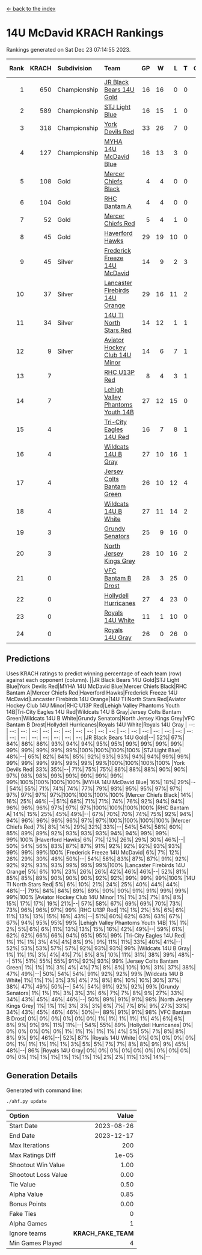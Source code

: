 [<- back to the index](readme.md)
# 14U McDavid KRACH Rankings
Rankings generated on Sat Dec 23 07:14:55 2023.

Rank|KRACH|Subdivision|Team|GP|W|L|T|OTW|OTL|SoS|Exp Wins|Win Diff
---:|---:|:---|:---|---:|---:|---:|---:|---:|---:|---:|---:|---:
1|650|Championship|[JR Black Bears 14U Gold](https://gamesheetstats.com/seasons/3659/teams/140633/schedule)|16|16|0|0|1|0|7|16.8|-0.0
2|589|Championship|[STJ Light Blue](https://gamesheetstats.com/seasons/3659/teams/140639/schedule)|16|15|1|0|0|0|54|15.9|0.0
3|318|Championship|[York Devils Red](https://gamesheetstats.com/seasons/3659/teams/140644/schedule)|33|26|7|0|0|0|403|26.9|0.0
4|127|Championship|[MYHA 14U McDavid Blue](https://gamesheetstats.com/seasons/3659/teams/140636/schedule)|16|13|3|0|0|0|54|13.9|0.0
5|108|Gold|[Mercer Chiefs Black](https://gamesheetstats.com/seasons/3659/teams/140605/schedule)|4|4|0|0|0|0|3|4.9|0.0
6|104|Gold|[RHC Bantam A](https://gamesheetstats.com/seasons/3659/teams/140618/schedule)|4|4|0|0|0|0|3|4.9|0.0
7|52|Gold|[Mercer Chiefs Red](https://gamesheetstats.com/seasons/3659/teams/140606/schedule)|5|4|1|0|0|0|56|4.9|0.0
8|45|Gold|[Haverford Hawks](https://gamesheetstats.com/seasons/3659/teams/140630/schedule)|29|19|10|0|0|0|112|19.9|0.0
9|45|Silver|[Frederick Freeze 14U McDavid](https://gamesheetstats.com/seasons/3659/teams/140628/schedule)|14|9|2|3|0|0|52|11.4|0.0
10|37|Silver|[Lancaster Firebirds 14U Orange](https://gamesheetstats.com/seasons/3659/teams/140634/schedule)|29|16|11|2|0|0|125|17.9|0.0
11|34|Silver|[14U TI North Stars Red](https://gamesheetstats.com/seasons/3659/teams/140626/schedule)|14|12|1|1|0|0|7|13.4|0.0
12|9|Silver|[Aviator Hockey Club 14U Minor](https://gamesheetstats.com/seasons/3659/teams/140627/schedule)|14|6|7|1|0|0|142|7.4|0.0
13|7||[RHC U13P Red](https://gamesheetstats.com/seasons/3659/teams/140619/schedule)|8|4|3|1|0|0|38|5.4|0.0
14|7||[Lehigh Valley Phantoms Youth 14B](https://gamesheetstats.com/seasons/3659/teams/140635/schedule)|27|12|15|0|1|1|74|12.9|0.0
15|4||[Tri-City Eagles 14U Red](https://gamesheetstats.com/seasons/3659/teams/140640/schedule)|16|7|8|1|1|0|67|8.4|0.0
16|4||[Wildcats 14U B Gray](https://gamesheetstats.com/seasons/3659/teams/140642/schedule)|27|10|16|1|0|0|46|11.4|0.0
17|4||[Jersey Colts Bantam Green](https://gamesheetstats.com/seasons/3659/teams/140632/schedule)|26|10|12|4|1|0|28|12.9|0.0
18|4||[Wildcats 14U B White](https://gamesheetstats.com/seasons/3659/teams/140643/schedule)|27|11|14|2|1|1|51|12.9|0.0
19|3||[Grundy Senators](https://gamesheetstats.com/seasons/3659/teams/140629/schedule)|25|9|16|0|0|1|149|9.9|0.0
20|3||[North Jersey Kings Grey](https://gamesheetstats.com/seasons/3659/teams/140637/schedule)|28|10|16|2|1|0|37|11.9|0.0
21|0||[VFC Bantam B Drost](https://gamesheetstats.com/seasons/3659/teams/140641/schedule)|28|3|25|0|0|2|156|3.9|0.0
22|0||[Hollydell Hurricanes](https://gamesheetstats.com/seasons/3659/teams/140631/schedule)|27|4|23|0|0|0|27|4.9|0.0
23|0||[Royals 14U White](https://gamesheetstats.com/seasons/3659/teams/140620/schedule)|11|1|10|0|0|1|118|1.9|0.0
24|0||[Royals 14U Gray](https://gamesheetstats.com/seasons/3659/teams/140638/schedule)|26|0|26|0|0|0|84|0.9|0.0

## Predictions
Uses KRACH ratings to predict winning percentage of each team (row) against each opponent (column).
||JR Black Bears 14U Gold|STJ Light Blue|York Devils Red|MYHA 14U McDavid Blue|Mercer Chiefs Black|RHC Bantam A|Mercer Chiefs Red|Haverford Hawks|Frederick Freeze 14U McDavid|Lancaster Firebirds 14U Orange|14U TI North Stars Red|Aviator Hockey Club 14U Minor|RHC U13P Red|Lehigh Valley Phantoms Youth 14B|Tri-City Eagles 14U Red|Wildcats 14U B Gray|Jersey Colts Bantam Green|Wildcats 14U B White|Grundy Senators|North Jersey Kings Grey|VFC Bantam B Drost|Hollydell Hurricanes|Royals 14U White|Royals 14U Gray
| --: | --: | --: | --: | --: | --: | --: | --: | --: | --: | --: | --: | --: | --: | --: | --: | --: | --: | --: | --: | --: | --: | --: | --: | --: 
|JR Black Bears 14U Gold|--| 52%| 67%| 84%| 86%| 86%| 93%| 94%| 94%| 95%| 95%| 99%| 99%| 99%| 99%| 99%| 99%| 99%| 99%| 99%|100%|100%|100%|100%
|STJ Light Blue| 48%|--| 65%| 82%| 84%| 85%| 92%| 93%| 93%| 94%| 94%| 99%| 99%| 99%| 99%| 99%| 99%| 99%| 99%| 99%|100%|100%|100%|100%
|York Devils Red| 33%| 35%|--| 71%| 75%| 75%| 86%| 88%| 88%| 90%| 90%| 97%| 98%| 98%| 99%| 99%| 99%| 99%| 99%| 99%|100%|100%|100%|100%
|MYHA 14U McDavid Blue| 16%| 18%| 29%|--| 54%| 55%| 71%| 74%| 74%| 77%| 79%| 93%| 95%| 95%| 97%| 97%| 97%| 97%| 97%| 97%|100%|100%|100%|100%
|Mercer Chiefs Black| 14%| 16%| 25%| 46%|--| 51%| 68%| 71%| 71%| 74%| 76%| 92%| 94%| 94%| 96%| 96%| 96%| 97%| 97%| 97%|100%|100%|100%|100%
|RHC Bantam A| 14%| 15%| 25%| 45%| 49%|--| 67%| 70%| 70%| 74%| 75%| 92%| 94%| 94%| 96%| 96%| 96%| 96%| 97%| 97%|100%|100%|100%|100%
|Mercer Chiefs Red|  7%|  8%| 14%| 29%| 32%| 33%|--| 54%| 54%| 58%| 60%| 85%| 89%| 89%| 92%| 93%| 93%| 93%| 94%| 94%| 99%| 99%| 99%|100%
|Haverford Hawks|  6%|  7%| 12%| 26%| 29%| 30%| 46%|--| 50%| 54%| 56%| 83%| 87%| 87%| 91%| 92%| 92%| 92%| 93%| 93%| 99%| 99%| 99%|100%
|Frederick Freeze 14U McDavid|  6%|  7%| 12%| 26%| 29%| 30%| 46%| 50%|--| 54%| 56%| 83%| 87%| 87%| 91%| 92%| 92%| 92%| 93%| 93%| 99%| 99%| 99%|100%
|Lancaster Firebirds 14U Orange|  5%|  6%| 10%| 23%| 26%| 26%| 42%| 46%| 46%|--| 52%| 81%| 85%| 85%| 89%| 90%| 90%| 90%| 92%| 92%| 99%| 99%| 99%|100%
|14U TI North Stars Red|  5%|  6%| 10%| 21%| 24%| 25%| 40%| 44%| 44%| 48%|--| 79%| 84%| 84%| 89%| 89%| 90%| 90%| 91%| 91%| 99%| 99%| 99%|100%
|Aviator Hockey Club 14U Minor|  1%|  1%|  3%|  7%|  8%|  8%| 15%| 17%| 17%| 19%| 21%|--| 57%| 58%| 67%| 69%| 69%| 70%| 73%| 73%| 96%| 96%| 97%| 99%
|RHC U13P Red|  1%|  1%|  2%|  5%|  6%|  6%| 11%| 13%| 13%| 15%| 16%| 43%|--| 51%| 60%| 62%| 63%| 63%| 67%| 67%| 94%| 95%| 95%| 99%
|Lehigh Valley Phantoms Youth 14B|  1%|  1%|  2%|  5%|  6%|  6%| 11%| 13%| 13%| 15%| 16%| 42%| 49%|--| 59%| 61%| 62%| 62%| 66%| 66%| 94%| 95%| 95%| 99%
|Tri-City Eagles 14U Red|  1%|  1%|  1%|  3%|  4%|  4%|  8%|  9%|  9%| 11%| 11%| 33%| 40%| 41%|--| 52%| 53%| 53%| 57%| 57%| 92%| 93%| 93%| 99%
|Wildcats 14U B Gray|  1%|  1%|  1%|  3%|  4%|  4%|  7%|  8%|  8%| 10%| 11%| 31%| 38%| 39%| 48%|--| 51%| 51%| 55%| 55%| 91%| 92%| 93%| 99%
|Jersey Colts Bantam Green|  1%|  1%|  1%|  3%|  4%|  4%|  7%|  8%|  8%| 10%| 10%| 31%| 37%| 38%| 47%| 49%|--| 50%| 54%| 54%| 91%| 92%| 92%| 99%
|Wildcats 14U B White|  1%|  1%|  1%|  3%|  3%|  4%|  7%|  8%|  8%| 10%| 10%| 30%| 37%| 38%| 47%| 49%| 50%|--| 54%| 54%| 91%| 92%| 92%| 99%
|Grundy Senators|  1%|  1%|  1%|  3%|  3%|  3%|  6%|  7%|  7%|  8%|  9%| 27%| 33%| 34%| 43%| 45%| 46%| 46%|--| 50%| 89%| 91%| 91%| 98%
|North Jersey Kings Grey|  1%|  1%|  1%|  3%|  3%|  3%|  6%|  7%|  7%|  8%|  9%| 27%| 33%| 34%| 43%| 45%| 46%| 46%| 50%|--| 89%| 91%| 91%| 98%
|VFC Bantam B Drost|  0%|  0%|  0%|  0%|  0%|  0%|  1%|  1%|  1%|  1%|  1%|  4%|  6%|  6%|  8%|  9%|  9%|  9%| 11%| 11%|--| 54%| 55%| 89%
|Hollydell Hurricanes|  0%|  0%|  0%|  0%|  0%|  0%|  1%|  1%|  1%|  1%|  1%|  4%|  5%|  5%|  7%|  8%|  8%|  8%|  9%|  9%| 46%|--| 52%| 87%
|Royals 14U White|  0%|  0%|  0%|  0%|  0%|  0%|  1%|  1%|  1%|  1%|  1%|  3%|  5%|  5%|  7%|  7%|  8%|  8%|  9%|  9%| 45%| 48%|--| 86%
|Royals 14U Gray|  0%|  0%|  0%|  0%|  0%|  0%|  0%|  0%|  0%|  0%|  0%|  1%|  1%|  1%|  1%|  1%|  1%|  1%|  2%|  2%| 11%| 13%| 14%|--

## Generation Details

Generated with command line:
```
./ahf.py update
```

| Option | Value |
| :----- | ----: |
| Start Date | 2023-08-26 |
| End Date | 2023-12-17 |
| Max Iterations | 200 |
| Max Ratings Diff | 1e-05 |
| Shootout Win Value | 1.00 |
| Shootout Loss Value | 0.00 |
| Tie Value | 0.50 |
| Alpha Value | 0.85 |
| Bonus Points | 0.00 |
| Fake Ties | 0 |
| Alpha Games | 1 |
| Ignore teams | __KRACH_FAKE_TEAM__ |
| Min Games Played | 4 |

